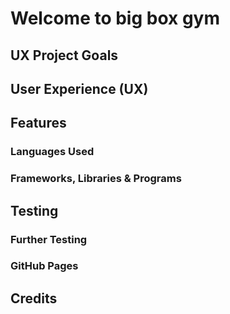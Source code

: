# Welcome to big box gym

## UX Project Goals

## User Experience (UX)

## Features

### Languages Used

### Frameworks, Libraries & Programs

## Testing 

### Further Testing 
### GitHub Pages

## Credits

